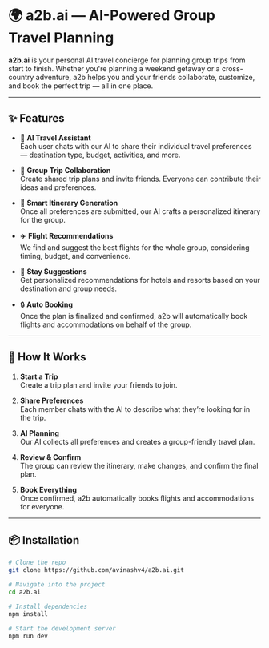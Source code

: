 # 🌍 a2b.ai — AI-Powered Group Travel Planning

**a2b.ai** is your personal AI travel concierge for planning group trips from start to finish. Whether you're planning a weekend getaway or a cross-country adventure, a2b helps you and your friends collaborate, customize, and book the perfect trip — all in one place.

---

## ✨ Features

- 🧠 **AI Travel Assistant**  
  Each user chats with our AI to share their individual travel preferences — destination type, budget, activities, and more.

- 👯 **Group Trip Collaboration**  
  Create shared trip plans and invite friends. Everyone can contribute their ideas and preferences.

- 🧭 **Smart Itinerary Generation**  
  Once all preferences are submitted, our AI crafts a personalized itinerary for the group.

- ✈️ **Flight Recommendations**  
  We find and suggest the best flights for the whole group, considering timing, budget, and convenience.

- 🏨 **Stay Suggestions**  
  Get personalized recommendations for hotels and resorts based on your destination and group needs.

- 🔒 **Auto Booking**  
  Once the plan is finalized and confirmed, a2b will automatically book flights and accommodations on behalf of the group.

---

## 🚀 How It Works

1. **Start a Trip**  
   Create a trip plan and invite your friends to join.

2. **Share Preferences**  
   Each member chats with the AI to describe what they’re looking for in the trip.

3. **AI Planning**  
   Our AI collects all preferences and creates a group-friendly travel plan.

4. **Review & Confirm**  
   The group can review the itinerary, make changes, and confirm the final plan.

5. **Book Everything**  
   Once confirmed, a2b automatically books flights and accommodations for everyone.

---

## 📦 Installation

```bash
# Clone the repo
git clone https://github.com/avinashv4/a2b.ai.git

# Navigate into the project
cd a2b.ai

# Install dependencies
npm install

# Start the development server
npm run dev
